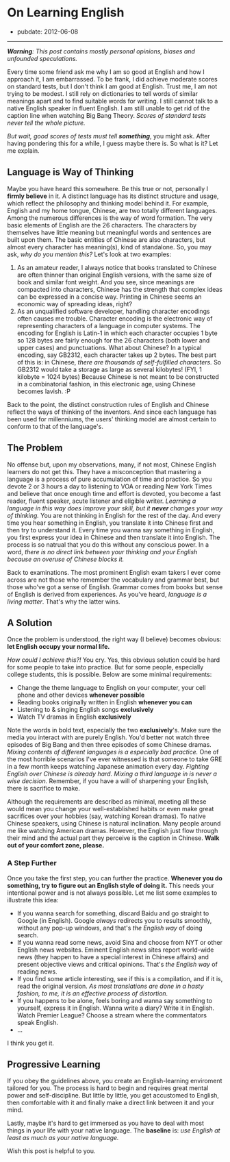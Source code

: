 # On Learning English

- pubdate: 2012-06-08

---

***Warning**: This post contains mostly personal opinions,  biases and unfounded speculations.*

Every time some friend ask me why I am so good at English and how I approach it, I am embarrassed. To be frank, I did achieve moderate scores on standard tests, but I don't think I am good at English. Trust me, I am not trying to be modest. I still rely on dictionaries to tell words of similar meanings apart and to find suitable words for writing. I still cannot talk to a native English speaker in fluent English. I am still unable to get rid of the caption line when watching Big Bang Theory. *Scores of standard tests never tell the whole picture.*

*But wait, good scores of tests must tell **something***, you might ask. After having pondering this for a while, I guess maybe there is. So what is it? Let me explain. 

## Language is Way of Thinking

Maybe you have heard this somewhere. Be this true or not, personally I **firmly believe** in it. A distinct language has its distinct structure and usage, which reflect the philosophy and thinking model behind it. For example, English and my home tongue, Chinese, are two totally different languages. Among the numerous differences is the way of word formation. The very basic elements of English are the 26 characters. The characters by themselves have little meaning but meaningful words and sentences are built upon them. The basic entities of Chinese are also characters, but almost every character has meaning(s), kind of standalone. So, you may ask, *why do you mention this?* Let's look at two examples:

1. As an amateur reader, I always notice that books translated to Chinese are often thinner than original English versions, with the same size of book and similar font weight. And you see, since meanings are compacted into characters, Chinese has the strength that complex ideas can be expressed in a concise way. Printing in Chinese seems an economic way of spreading ideas, right?
1. As an unqualified software developer, handling character encodings often causes me trouble. Character encoding is the electronic way of representing characters of a language in computer systems. The encoding for English is Latin-1 in which each character occupies 1 byte so 128 bytes are fairly enough for the 26 characters (both lower and upper cases) and punctuations. What about Chinese? In a typical encoding, say GB2312, each character takes up 2 bytes. The best part of this is: in Chinese, *there are thousands of self-fulfilled characters.* So GB2312 would take a storage as large as several kilobytes! (FYI, 1 kilobyte = 1024 bytes) Because Chinese is not meant to be constructed in a combinatorial fashion, in this electronic age, using Chinese becomes lavish. :P

Back to the point, the distinct construction rules of English and Chinese reflect the ways of thinking of the inventors. And since each language has been used for millenniums, the users' thinking model are almost certain to conform to that of the language's.

## The Problem

No offense but, upon my observations, many, if not most, Chinese English learners do not get this. They have a misconception that mastering a language is a process of pure accumulation of time and practice. So you devote 2 or 3 hours a day to listening to VOA or reading New York Times and believe that once enough time and effort is devoted, you become a fast reader, fluent speaker, acute listener and eligible writer. *Learning a language in this way does improve your skill, but it **never** changes your way of thinking.* You are not thinking in English for the rest of the day. And every time you hear something in English, you translate it into Chinese first and then try to understand it. Every time you wanna say something in English, you first express your idea in Chinese and then translate it into English. The process is so natrual that you do this without any conscious power. In a word, *there is no direct link between your thinking and your English because an overuse of Chinese blocks it.*

Back to examinations. The most prominent English exam takers I ever come across are not those who remember the vocabulary and grammar best, but those who've got a sense of English. Grammar comes from books but sense of English is derived from experiences. As you've heard, *language is a living matter*. That's why the latter wins.

## A Solution

Once the problem is understood, the right way (I believe) becomes obvious: **let English occupy your normal life.**

*How could I achieve this?!* You cry. Yes, this obvious solution could be hard for some people to take into practice. But for some people, especially college students, this is possible. Below are some minimal requirements:

* Change the theme language to English on your computer, your cell phone and other devices **whenever possible**
* Reading books originally written in English **whenever you can**
* Listening to & singing English songs **exclusively**
* Watch TV dramas in English **exclusively**

Note the words in bold text, especially the two **exclusively**'s. Make sure the media you interact with are purely English. You'd better not watch three episodes of Big Bang and then three episodes of some Chinese dramas. *Mixing contents of different languages is a especially bad practice.* One of the most horrible scenarios I've ever witnessed is that someone to take GRE in a few month keeps watching Japanese animation every day. *Fighting English over Chinese is already hard. Mixing a third language in is never a wise decision.* Remember, if you have a will of sharpening your English, there is sacrifice to make.

Although the requirements are described as minimal, meeting all these would mean you change your well-established habits or even make great sacrifices over your hobbies (say, watching Korean dramas). To native Chinese speakers, using Chinese is natural inclination. Many people around me like watching American dramas. However, the English just flow through their mind and the actual part they perceive is the caption in Chinese. **Walk out of your comfort zone, please.**

### A Step Further

Once you take the first step, you can further the practice. **Whenever you do something, try to figure out an English style of doing it.** This needs your intentional power and is not always possible. Let me list some examples to illustrate this idea:

* If you wanna search for something, discard Baidu and go straight to Google (in English). Google *always* redirects you to results smoothly, without any pop-up windows, and that's *the English way* of doing search.
* If you wanna read some news, avoid Sina and choose from NYT or other English news websites. Eminent English news sites report world-wide news (they happen to have a special interest in Chinese affairs) and present objective views and critical opinions. That's *the English way* of reading news.
* If you find some article interesting, see if this is a compilation, and if it is, read the original version. *As most translations are done in a hasty fashion, to me, it is an effective process of distortion.*
* If you happens to be alone, feels boring and wanna say something to yourself, express it in English. Wanna write a diary? Write it in English. Watch Premier League? Choose a stream where the commentators speak English.
* ...

I think you get it.

## Progressive Learning

If you obey the guidelines above, you create an English-learning enviroment tailored for you. The process is hard to begin and requires great mental power and self-discipline. But little by little, you get accustomed to English, then comfortable with it and finally make a direct link between it and your mind.

Lastly, maybe it's hard to get immersed as you have to deal with most things in your life with your native language. The **baseline** is: *use English at least as much as your native language.*

Wish this post is helpful to you.
